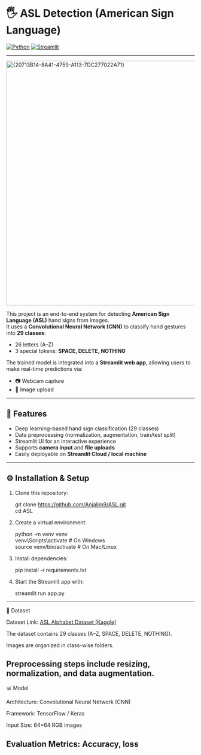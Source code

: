 # 🖐️ ASL Detection (American Sign Language)

[![Python](https://img.shields.io/badge/Python-3.8%2B-blue?logo=python)](https://www.python.org/)
[![Streamlit](https://img.shields.io/badge/Streamlit-App-FF4B4B?logo=streamlit)](https://streamlit.io/)

---
<img width="510" height="653" alt="{20713B14-8A41-4759-A113-7DC277022A71}" src="https://github.com/user-attachments/assets/77fa3268-319c-4d83-922c-79222f213465" />

This project is an end-to-end system for detecting **American Sign Language (ASL)** hand signs from images.  
It uses a **Convolutional Neural Network (CNN)** to classify hand gestures into **29 classes**:  
- 26 letters (A–Z)  
- 3 special tokens: **SPACE, DELETE, NOTHING**

The trained model is integrated into a **Streamlit web app**, allowing users to make real-time predictions via:
- 📷 Webcam capture  
- 📂 Image upload  

---
## 🚀 Features
- Deep learning–based hand sign classification (29 classes)  
- Data preprocessing (normalization, augmentation, train/test split)  
- Streamlit UI for an interactive experience  
- Supports **camera input** and **file uploads**  
- Easily deployable on **Streamlit Cloud / local machine**  

---
## ⚙️ Installation & Setup
1. Clone this repository:
   
   git clone https://github.com/Anjalim9/ASL.git<br>
   cd ASL
2. Create a virtual environment:

   python -m venv venv<br>
   venv\Scripts\activate   # On Windows<br>
   source venv/bin/activate # On Mac/Linux<br>
3. Install dependencies:

   pip install -r requirements.txt
4. Start the Streamlit app with:

   streamlit run app.py
---   
🧪 Dataset

Dataset Link: [ASL Alphabet Dataset (Kaggle)](https://www.kaggle.com/datasets/grassknoted/asl-alphabet)

The dataset contains 29 classes (A–Z, SPACE, DELETE, NOTHING).

Images are organized in class-wise folders.

Preprocessing steps include resizing, normalization, and data augmentation.   
---
📊 Model

Architecture: Convolutional Neural Network (CNN)

Framework: TensorFlow / Keras

Input Size: 64×64 RGB images

Evaluation Metrics: Accuracy, loss
---
